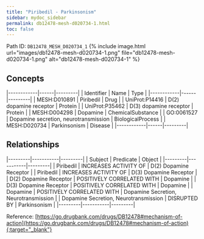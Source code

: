 ```yaml
---
title: "Piribedil - Parkinsonism"
sidebar: mydoc_sidebar
permalink: db12478-mesh-d020734-1.html
toc: false 
---
```



Path ID: `DB12478_MESH_D020734_1`
{% include image.html url="images/db12478-mesh-d020734-1.png" file="db12478-mesh-d020734-1.png" alt="db12478-mesh-d020734-1" %}

## Concepts

|------------|------|---------|
| Identifier | Name | Type    |
|------------|------|---------|
| MESH:D010891 | Piribedil | Drug |
| UniProt:P14416 | D(2) dopamine receptor | Protein |
| UniProt:P35462 | D(3) dopamine receptor | Protein |
| MESH:D004298 | Dopamine | ChemicalSubstance |
| GO:0061527 | Dopamine secretion, neurotransmission | BiologicalProcess |
| MESH:D020734 | Parkinsonism | Disease |
|------------|------|---------|

## Relationships

|---------|-----------|---------|
| Subject | Predicate | Object  |
|---------|-----------|---------|
| Piribedil | INCREASES ACTIVITY OF | D(2) Dopamine Receptor |
| Piribedil | INCREASES ACTIVITY OF | D(3) Dopamine Receptor |
| D(2) Dopamine Receptor | POSITIVELY CORRELATED WITH | Dopamine |
| D(3) Dopamine Receptor | POSITIVELY CORRELATED WITH | Dopamine |
| Dopamine | POSITIVELY CORRELATED WITH | Dopamine Secretion, Neurotransmission |
| Dopamine Secretion, Neurotransmission | DISRUPTED BY | Parkinsonism |
|---------|-----------|---------|

Reference: [https://go.drugbank.com/drugs/DB12478#mechanism-of-action](https://go.drugbank.com/drugs/DB12478#mechanism-of-action){:target="_blank"}